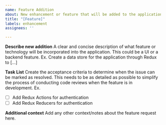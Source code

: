 ```yaml
---
name: Feature Addition
about: New enhancement or feature that will be added to the application
title: "[Feature]"
labels: enhancement
assignees: ''

---
```


**Describe new addition**
A clear and concise description of what feature or technology will be incorporated into the application. This could be a UI or a backend feature. Ex. Create a data store for the application through Redux to [...]

**Task List**
Create the acceptance criteria to determine when the issue can be marked as resolved. This needs to be as detailed as possible to simplify the process of conducting code reviews when the feature is in development. Ex.
 - [ ] Add Redux Actions for authentication
 - [ ] Add Redux Reducers for authentication

**Additional context**
Add any other context/notes about the feature request here.

